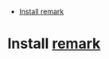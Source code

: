 <!-- prettier-ignore-start -->
<!-- remark-ignore-start -->
<!-- X doctoc generated TOC please keep comment here to allow auto update -->
<!-- DON'T EDIT THIS SECTION, INSTEAD RE-RUN doctoc TO UPDATE -->

* [Install remark](#install-remark)

<!-- END doctoc generated TOC please keep comment here to allow auto update -->
<!-- remark-ignore-end -->
<!-- prettier-ignore-end -->

<!--| Begin the documentation section |-->

<!-- TODO: add another section here -->

<!-- remark-ignore -->
# Install [remark](https://npm.im/remark)
